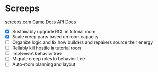 # Screeps

[screeps.com](screeps.com)
[Game Docs](https://docs.screeps.com)
[API Docs](https://docs.screeps.com/api)

- [x] Sustainably upgrade RCL in tutorial room
- [x] Scale creep parts based on room capacity
- [ ] Organize logic and fix how builders and repairers source their energy
- [ ] Reliably kill hostile in tutorial room
- [ ] Implement behavior tree 
- [ ] Migrate creep roles to behavior tree
- [ ] Auto-room planning and layout